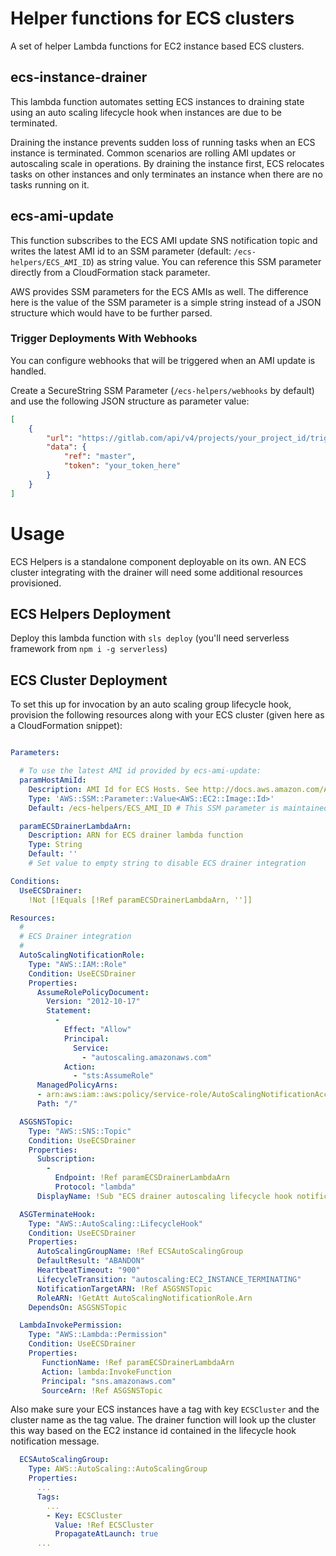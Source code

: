# Helper functions for ECS clusters

A set of helper Lambda functions for EC2 instance based ECS clusters.
## ecs-instance-drainer

This lambda function automates setting ECS instances to draining state using an auto scaling
lifecycle hook when instances are due to be terminated. 

Draining the instance prevents sudden loss of running tasks when an ECS instance is terminated.
Common scenarios are rolling AMI updates or autoscaling scale in operations. By draining the 
instance first, ECS relocates tasks on other instances and only terminates an instance when there
are no tasks running on it.

## ecs-ami-update

This function subscribes to the ECS AMI update SNS notification topic and writes the latest AMI id to an SSM parameter (default: `/ecs-helpers/ECS_AMI_ID`) as string value. You can reference this SSM parameter directly from a CloudFormation stack parameter.

AWS provides SSM parameters for the ECS AMIs as well. The difference here is the value of the SSM parameter is a simple string instead of a JSON structure which would have to be further parsed.

### Trigger Deployments With Webhooks

You can configure webhooks that will be triggered when an AMI update is handled.

Create a SecureString SSM Parameter (`/ecs-helpers/webhooks` by default) and use the following JSON structure as parameter value:

```json
[
    {
        "url": "https://gitlab.com/api/v4/projects/your_project_id/trigger/pipeline",
        "data": {
            "ref": "master",
            "token": "your_token_here"
        }
    }
]
```

# Usage

ECS Helpers is a standalone component deployable on its own. AN ECS cluster integrating with the drainer will need some additional resources provisioned. 
## ECS Helpers Deployment

Deploy this lambda function with `sls deploy` (you'll need serverless framework from `npm i -g serverless`)

## ECS Cluster Deployment

To set this up for invocation by an auto scaling group lifecycle hook, provision the following resources along with your ECS cluster (given here as a CloudFormation snippet):

```yaml

Parameters:

  # To use the latest AMI id provided by ecs-ami-update:
  paramHostAmiId:
    Description: AMI Id for ECS Hosts. See http://docs.aws.amazon.com/AmazonECS/latest/developerguide/ecs-optimized_AMI.html
    Type: 'AWS::SSM::Parameter::Value<AWS::EC2::Image::Id>'
    Default: /ecs-helpers/ECS_AMI_ID # This SSM parameter is maintained by ecs-ami-update lambda

  paramECSDrainerLambdaArn:
    Description: ARN for ECS drainer lambda function
    Type: String
    Default: ''
    # Set value to empty string to disable ECS drainer integration

Conditions:
  UseECSDrainer:
    !Not [!Equals [!Ref paramECSDrainerLambdaArn, '']]

Resources:
  #
  # ECS Drainer integration
  #
  AutoScalingNotificationRole:
    Type: "AWS::IAM::Role"
    Condition: UseECSDrainer
    Properties:
      AssumeRolePolicyDocument:
        Version: "2012-10-17"
        Statement:
          -
            Effect: "Allow"
            Principal:
              Service:
                - "autoscaling.amazonaws.com"
            Action:
              - "sts:AssumeRole"
      ManagedPolicyArns:
      - arn:aws:iam::aws:policy/service-role/AutoScalingNotificationAccessRole
      Path: "/"

  ASGSNSTopic:
    Type: "AWS::SNS::Topic"
    Condition: UseECSDrainer
    Properties:
      Subscription:
        -
          Endpoint: !Ref paramECSDrainerLambdaArn
          Protocol: "lambda"
      DisplayName: !Sub "ECS drainer autoscaling lifecycle hook notifications for ${ECSCluster}"

  ASGTerminateHook:
    Type: "AWS::AutoScaling::LifecycleHook"
    Condition: UseECSDrainer
    Properties:
      AutoScalingGroupName: !Ref ECSAutoScalingGroup
      DefaultResult: "ABANDON"
      HeartbeatTimeout: "900"
      LifecycleTransition: "autoscaling:EC2_INSTANCE_TERMINATING"
      NotificationTargetARN: !Ref ASGSNSTopic
      RoleARN: !GetAtt AutoScalingNotificationRole.Arn
    DependsOn: ASGSNSTopic

  LambdaInvokePermission:
    Type: "AWS::Lambda::Permission"
    Condition: UseECSDrainer
    Properties:
       FunctionName: !Ref paramECSDrainerLambdaArn
       Action: lambda:InvokeFunction
       Principal: "sns.amazonaws.com"
       SourceArn: !Ref ASGSNSTopic

```

Also make sure your ECS instances have a tag with key `ECSCluster` and the cluster name as the tag value. The drainer function will look up the cluster this way based on the EC2 instance id contained in the lifecycle hook notification message.

```yaml
  ECSAutoScalingGroup:
    Type: AWS::AutoScaling::AutoScalingGroup
    Properties:
      ...
      Tags:
        ...
        - Key: ECSCluster
          Value: !Ref ECSCluster
          PropagateAtLaunch: true
      ...
```